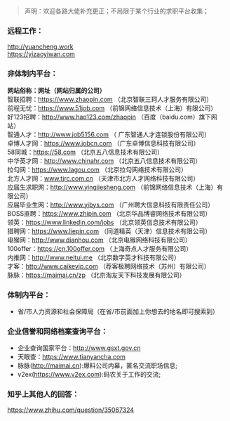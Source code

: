 >声明：欢迎各路大佬补充更正；不局限于某个行业的求职平台收集；
### 远程工作：
http://yuancheng.work<br>
https://yizaoyiwan.com<br>

### 非体制内平台：
**网站俗称：网址（网站归属的公司）**<br>
智联招聘：https://www.zhaopin.com （北京智联三珂人才服务有限公司）<br>
前程无忧：https://www.51job.com （前锦网络信息技术（上海）有限公司）<br>
好123招聘：http://www.hao123.com/zhaopin （百度（baidu.com）旗下网站）<br>
智通人才：http://www.job5156.com （ 广东智通人才连锁股份有限公司）<br>
卓博人才网：https://www.jobcn.com （广东卓博信息科技有限公司）<br>
58同城：https://58.com （北京五八信息技术有限公司）<br>
中华英才网：http://www.chinahr.com （北京五八信息技术有限公司）<br>
拉勾网：https://www.lagou.com （北京拉勾网络技术有限公司）<br>
北方人才网：www.tjrc.com.cn （天津市北方人才网络科技有限公司）<br>
应届生求职网：http://www.yingjiesheng.com （前锦网络信息技术（上海）有限公司）<br>
应届毕业生网：http://www.yjbys.com （广州聘大信息科技有限责任公司）<br>
BOSS直聘：https://www.zhipin.com （北京华品博睿网络技术有限公司）<br>
领英：https://www.linkedin.com/jobs （北京领英信息技术有限公司）<br>
猎聘网：https://www.liepin.com （同道精英（天津）信息技术有限公司）<br>
电猴网：http://www.dianhou.com （北京电猴网络科技有限公司）<br>
100offer：https://cn.100offer.com （上海奇点人才服务有限公司）<br>
内推网：http://www.neitui.me （北京数字英才科技有限公司）<br>
才客：http://www.caikevip.com （荐客极聘网络技术（苏州）有限公司）<br>
脉脉：https://maimai.cn/zp （北京淘友天下科技发展有限公司）<br>


### 体制内平台：
- 省/市人力资源和社会保障局（在省/市前面加上你想去的地名即可搜索到）<br>

### 企业信誉和网络档案查询平台：
- 企业查询国家平台：http://www.gsxt.gov.cn
- 天眼查：https://www.tianyancha.com
- 脉脉(http://maimai.cn):爆料公司内幕，匿名交流职场信息;
- v2ex(https://www.v2ex.com):码农关于工作的交流;


### 知乎上其他人的回答：<br>
https://www.zhihu.com/question/35067324<br>